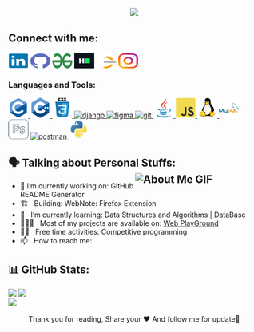 <p align="center">
<img src="https://readme-typing-svg.herokuapp.com?color=E22FE4&width=380&height=28&lines=Hi👋+I'm+Mirnal+Kishor..;Open-Source+Enthusiast..;Learning+In+Public..;Nice+To+Meet+You+....&center=true"></a></p>



## Connect with me:
<p>
<a href="https://in.linkedin.com/in/mirnalkishor" target="_blank"><img align="center" src="https://github.com/Mirnalkishor/GitHub-Profile-README-Generator/blob/main/icons/linked-in.png" alt="LinkedIn" height="30" width="40" /></a>
<a href="https://github.com/Mirnalkishor" target="_blank"><img align="center" src="https://github.com/Mirnalkishor/GitHub-Profile-README-Generator/blob/main/icons/github.png" alt="GitHub" height="30" width="40" /></a>
<a href="https://www.geeksforgeeks.org/user/anonymous7v1/" target="_blank"><img align="center" src="https://github.com/Mirnalkishor/GitHub-Profile-README-Generator/blob/main/icons/geeks-for-geeks.png" alt="GeeksforGeeks" height="30" width="40" /></a>
<a href="" target="_blank"><img align="center" src="https://github.com/Mirnalkishor/GitHub-Profile-README-Generator/blob/main/icons/hackerrank.png" alt="Hackerrank" height="30" width="40" /></a>
<a href="https://leetcode.com/u/anonymous7v1/" target="_blank"><img align="center" src="https://github.com/Mirnalkishor/GitHub-Profile-README-Generator/blob/main/icons/leet-code.png" height="30" width="40" /></a>
<a href="" target="_blank"><img align="center" src="https://github.com/Mirnalkishor/GitHub-Profile-README-Generator/blob/main/icons/instagram.png" alt="Instagram" height="30" width="40" /></a>
</p>

<h3 align="left">Languages and Tools:</h3>
<p align="left"> <a href="https://www.cprogramming.com/" target="_blank" rel="noreferrer"> <img src="https://raw.githubusercontent.com/devicons/devicon/master/icons/c/c-original.svg" alt="c" width="40" height="40"/> </a> <a href="https://www.w3schools.com/cpp/" target="_blank" rel="noreferrer"> <img src="https://raw.githubusercontent.com/devicons/devicon/master/icons/cplusplus/cplusplus-original.svg" alt="cplusplus" width="40" height="40"/> </a> <a href="https://www.w3schools.com/css/" target="_blank" rel="noreferrer"> <img src="https://raw.githubusercontent.com/devicons/devicon/master/icons/css3/css3-original-wordmark.svg" alt="css3" width="40" height="40"/> </a> <a href="https://www.djangoproject.com/" target="_blank" rel="noreferrer"> <img src="https://cdn.worldvectorlogo.com/logos/django.svg" alt="django" width="40" height="40"/> </a> <a href="https://www.figma.com/" target="_blank" rel="noreferrer"> <img src="https://www.vectorlogo.zone/logos/figma/figma-icon.svg" alt="figma" width="40" height="40"/> </a> <a href="https://git-scm.com/" target="_blank" rel="noreferrer"> <img src="https://www.vectorlogo.zone/logos/git-scm/git-scm-icon.svg" alt="git" width="40" height="40"/> </a> <a href="https://www.java.com" target="_blank" rel="noreferrer"> <img src="https://raw.githubusercontent.com/devicons/devicon/master/icons/java/java-original.svg" alt="java" width="40" height="40"/> </a> <a href="https://developer.mozilla.org/en-US/docs/Web/JavaScript" target="_blank" rel="noreferrer"> <img src="https://raw.githubusercontent.com/devicons/devicon/master/icons/javascript/javascript-original.svg" alt="javascript" width="40" height="40"/> </a> <a href="https://www.linux.org/" target="_blank" rel="noreferrer"> <img src="https://raw.githubusercontent.com/devicons/devicon/master/icons/linux/linux-original.svg" alt="linux" width="40" height="40"/> </a> <a href="https://www.mysql.com/" target="_blank" rel="noreferrer"> <img src="https://raw.githubusercontent.com/devicons/devicon/master/icons/mysql/mysql-original-wordmark.svg" alt="mysql" width="40" height="40"/> </a> <a href="https://www.photoshop.com/en" target="_blank" rel="noreferrer"> <img src="https://raw.githubusercontent.com/devicons/devicon/master/icons/photoshop/photoshop-line.svg" alt="photoshop" width="40" height="40"/> </a> <a href="https://postman.com" target="_blank" rel="noreferrer"> <img src="https://www.vectorlogo.zone/logos/getpostman/getpostman-icon.svg" alt="postman" width="40" height="40"/> </a> <a href="https://www.python.org" target="_blank" rel="noreferrer"> <img src="https://raw.githubusercontent.com/devicons/devicon/master/icons/python/python-original.svg" alt="python" width="40" height="40"/> </a> </p>

## 🗣 Talking about Personal Stuffs:  <img align=right src="https://github.com/7oSkaaa/7oSkaaa/blob/main/Images/about_me.gif?raw=true" alt="About Me GIF" width="250px"><br/>
- 🔭 I’m currently working on: GitHub README Generator
- 🏗 &nbsp; Building: WebNote: Firefox Extension
- 🚀 &nbsp; I’m currently learning: Data Structures and Algorithms | DataBase 
- 👨🏻‍💻 &nbsp; Most of my projects are available on: [Web PlayGround](https://github.com/Mirnalkishor/WebPlayground)
- 👨‍💻 &nbsp; Free time activities: Competitive programming
- 📫 &nbsp; How to reach me: 

## 📊 GitHub Stats:
![](https://github-readme-stats.vercel.app/api/top-langs/?username=MirnalKishor&border=false&include_all_commits=true&count_private=true&layout=compact)
![](https://github-readme-stats.vercel.app/api?username=MirnalKishor&_border=false&include_all_commits=true&count_private=true)<br/>
![](https://github-readme-streak-stats.herokuapp.com/?user=MirnalKishor&hide_border=false)

<p align=center>
Thank you for reading, Share your ❤️ And follow me for update🌟</p>

